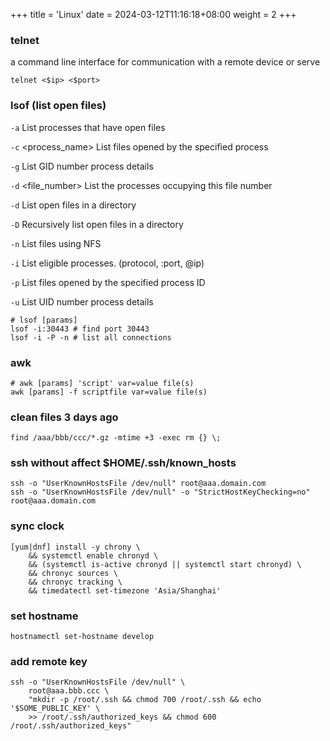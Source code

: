 +++
title = 'Linux'
date = 2024-03-12T11:16:18+08:00
weight = 2
+++

### telnet
a command line interface for communication with a remote device or serve
```shell
telnet <$ip> <$port>
```

### lsof (list open files)

`-a` List processes that have open files

`-c` <process_name> List files opened by the specified process

`-g` List GID number process details

`-d` <file_number> List the processes occupying this file number

`-d` <directory> List open files in a directory

`-D` <directory> Recursively list open files in a directory

`-n` <directory> List files using NFS

`-i` <condition> List eligible processes. (protocol, :port, @ip)

`-p` <PID> List files opened by the specified process ID

`-u` List UID number process details

```shell
# lsof [params] 
lsof -i:30443 # find port 30443 
lsof -i -P -n # list all connections
```

### awk
```shell
# awk [params] 'script' var=value file(s)
awk [params] -f scriptfile var=value file(s)
```

### clean files 3 days ago
```shell
find /aaa/bbb/ccc/*.gz -mtime +3 -exec rm {} \;
```

### ssh without affect $HOME/.ssh/known_hosts
```shell
ssh -o "UserKnownHostsFile /dev/null" root@aaa.domain.com
ssh -o "UserKnownHostsFile /dev/null" -o "StrictHostKeyChecking=no" root@aaa.domain.com
```

### sync clock
```shell
[yum|dnf] install -y chrony \
    && systemctl enable chronyd \
    && (systemctl is-active chronyd || systemctl start chronyd) \
    && chronyc sources \
    && chronyc tracking \
    && timedatectl set-timezone 'Asia/Shanghai'
```

### set hostname
```shell
hostnamectl set-hostname develop
```

### add remote key
```shell
ssh -o "UserKnownHostsFile /dev/null" \
    root@aaa.bbb.ccc \
    "mkdir -p /root/.ssh && chmod 700 /root/.ssh && echo '$SOME_PUBLIC_KEY' \
    >> /root/.ssh/authorized_keys && chmod 600 /root/.ssh/authorized_keys"
```